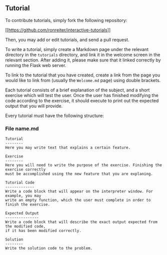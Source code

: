 Tutorial
----------------------

To contribute tutorials, simply fork the following repository:

[[https://github.com/ronreiter/interactive-tutorials]]

Then, you may add or edit tutorials, and send a pull request.

To write a tutorial, simply create a Markdown page under the relevant directory in the `tutorials` directory, and link it in the welcome screen in the relevant section. After adding it, please make sure that it linked correctly by running the Flask web server.

To link to the tutorial that you have created, create a link from the page you would like to link from (usually the `Welcome.md` page) using double brackets.

Each tutorial consists of a brief explanation of the subject, and a short exercise which will test the user. Once the user has finished modifying the code according to the exercise, it should execute to print out the expected output that you will provide.

Every tutorial must have the following structure:

### File name.md

    Tutorial
    --------
    Here you may write text that explains a certain feature.

    Exercise
    --------
    Here you will need to write the purpose of the exercise. Finishing the exercise correctly
    must be accomplished using the new feature that you are explaning.

    Tutorial Code
    -------------
    Write a code block that will appear on the interpreter window. For example, you may
    write an empty function, which the user must complete in order to finish the exercise.

    Expected Output
    ---------------
    Write a code block that will describe the exact output expected from the modified code,
    if it has been modified correctly.

    Solution
    --------
    Write the solution code to the problem.

